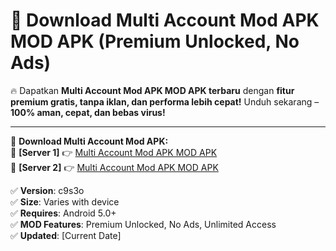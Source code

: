 # 🚀 Download Multi Account Mod APK MOD APK (Premium Unlocked, No Ads)  

🔥 Dapatkan **Multi Account Mod APK MOD APK terbaru** dengan **fitur premium gratis, tanpa iklan, dan performa lebih cepat!** Unduh sekarang – **100% aman, cepat, dan bebas virus!**  

---


🔽 **Download Multi Account Mod APK:**  
🔹 **[Server 1]** 👉 [Multi Account Mod APK MOD APK](https://apkcomod.com?title=Multi_Account_Mod_APK)  
🔹 **[Server 2]** 👉 [Multi Account Mod APK MOD APK](https://apkcomod.com?title=Multi_Account_Mod_APK)  


✅ **Version**: c9s3o  
✅ **Size**: Varies with device  
✅ **Requires**: Android 5.0+  
✅ **MOD Features**: Premium Unlocked, No Ads, Unlimited Access  
✅ **Updated**: [Current Date]  